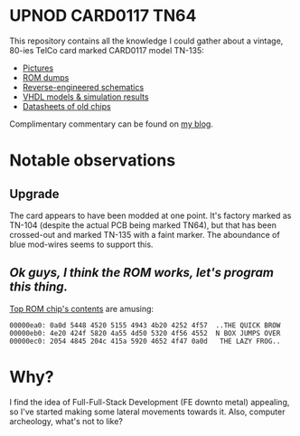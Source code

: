 # UPNOD CARD0117 TN64
This repository contains all the knowledge I could gather about a vintage, 80-ies TelCo card marked CARD0117 model TN-135:

* [Pictures](./img/)
* [ROM dumps](./rom/)
* [Reverse-engineered schematics](./sch/)
* [VHDL models & simulation results](./vhdl)
* [Datasheets of old chips](./datasheets/)

Complimentary commentary can be found on [my blog](http://blog.idorobots.org/tags/upnod.html).

# Notable observations
## Upgrade
The card appears to have been modded at one point. It's factory marked as TN-104 (despite the actual PCB being marked TN64), but that has been crossed-out and marked TN-135 with a faint marker. The aboundance of blue mod-wires seems to support this.

## *Ok guys, I think the ROM works, let's program this thing.*

[Top ROM chip's contents](./rom/top.bin) are amusing:
```
00000ea0: 0a0d 5448 4520 5155 4943 4b20 4252 4f57  ..THE QUICK BROW
00000eb0: 4e20 424f 5820 4a55 4d50 5320 4f56 4552  N BOX JUMPS OVER
00000ec0: 2054 4845 204c 415a 5920 4652 4f47 0a0d   THE LAZY FROG..
```

# Why?

I find the idea of Full-Full-Stack Development (FE downto metal) appealing, so I've started making some lateral movements towards it. Also, computer archeology, what's not to like?
